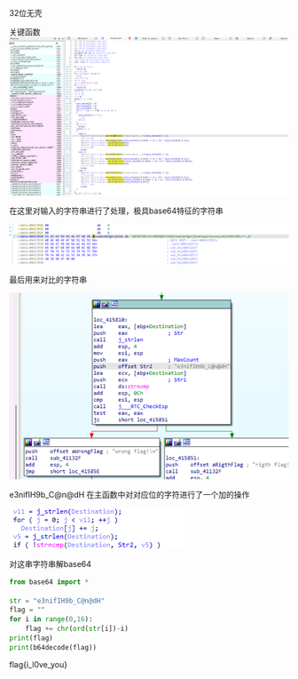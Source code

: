 32位无壳

关键函数
![](attachments/Pasted%20image%2020230424134644.png)

在这里对输入的字符串进行了处理，极具base64特征的字符串

![](attachments/Pasted%20image%2020230424134822.png)

最后用来对比的字符串

![](attachments/Pasted%20image%2020230424135031.png)

e3nifIH9b_C@n@dH
在主函数中对对应位的字符进行了一个加的操作

![](attachments/Pasted%20image%2020230424135305.png)

对这串字符串解base64

```python
from base64 import *

str = "e3nifIH9b_C@n@dH"
flag = ""
for i in range(0,16):
	flag += chr(ord(str[i])-i)
print(flag)
print(b64decode(flag))
```

flag{i_l0ve_you}